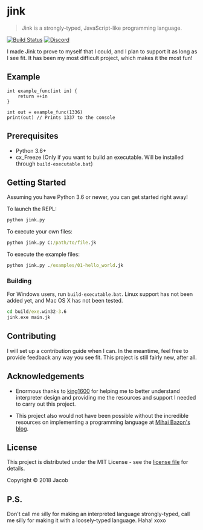 # jink

> Jink is a strongly-typed, JavaScript-like programming language.

[![Build Status](https://travis-ci.org/jink-lang/jink.svg?branch=master)](https://travis-ci.org/jink-lang/jink) [![Discord](https://img.shields.io/discord/365599795886161941.svg)](https://discord.gg/cWzcQz2)

I made Jink to prove to myself that I could, and I plan to support it as long as I see fit. It has been my most difficult project, which makes it the most fun!

## Example

```jink
int example_func(int in) {
    return ++in
}

int out = example_func(1336)
print(out) // Prints 1337 to the console
```

## Prerequisites

* Python 3.6+
* cx_Freeze (Only if you want to build an executable. Will be installed through `build-executable.bat`)

## Getting Started

Assuming you have Python 3.6 or newer, you can get started right away!

To launch the REPL:

```cmd
python jink.py
```

To execute your own files:

```cmd
python jink.py C:/path/to/file.jk
```

To execute the example files:

```cmd
python jink.py ./examples/01-hello_world.jk
```

### Building

For Windows users, run `build-executable.bat`. Linux support has not been added yet, and Mac OS X has not been tested.

```cmd
cd build/exe.win32-3.6
jink.exe main.jk
```

## Contributing

I will set up a contribution guide when I can. In the meantime, feel free to provide feedback any way you see fit. This project is still fairly new, after all.

## Acknowledgements

* Enormous thanks to [king1600](https://github.com/king1600) for helping me to better understand interpreter design and providing me the resources and support I needed to carry out this project.

* This project also would not have been possible without the incredible resources on implementing a programming language at [Mihai Bazon's blog](http://lisperator.net).

## License

This project is distributed under the MIT License - see the [license file](LICENSE) for details.

Copyright © 2018 Jacob

## P.S.

Don't call me silly for making an interpreted language strongly-typed, call me silly for making it with a loosely-typed language. Haha! xoxo